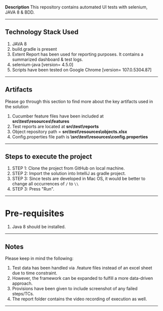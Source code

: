 **Description**
This repository contains automated UI tests with selenium, JAVA 8 & BDD.

---

## Technology Stack Used
1. JAVA 8
2. build.gradle is present
3. Extent Report has been used for reporting purposes. It contains a summarized dashboard & test logs.
4. selenium-java [version= 4.5.0]
5. Scripts have been tested on Google Chrome [version= 107.0.5304.87]

---

## Artifacts
Please go through this section to find more about the key artifacts used in the solution

1. Cucumber feature files have been included at **src\test\resources\features**
3. Test reports are located at **src\test\reports**
4. Object repository path = **src\test\resources\objects.xlsx**
5. Config.properties file path is **\src\test\resources\config.properties**

---

## Steps to execute the project
1. STEP 1: Clone the project from GitHub on local machine.
2. STEP 2: Import the solution into IntelliJ as gradle project.
3. STEP 3: Since tests are developed in Mac OS, it would be better to change all occurrences of `/` to `\\`
4. STEP 3: Press "Run".

---

# Pre-requisites
1. Java 8 should be installed.

---

## Notes
Please keep in mind the following:

1. Test data has been handled via .feature files instead of an excel sheet due to time constraint.
2. However, the framework can be expanded to fulfill a more data-driven approach.
3. Provisions have been given to include screenshot of any failed steps/TCs.
4. The report folder contains the video recording of execution as well.

---
